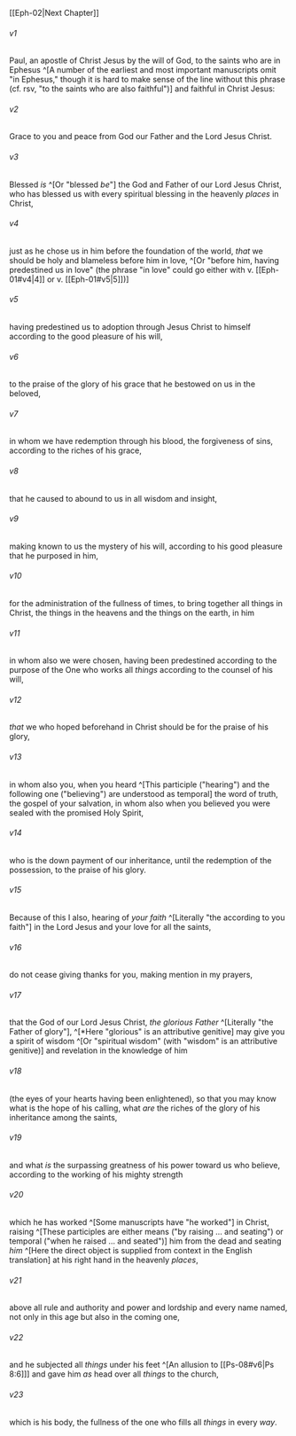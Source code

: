 ﻿---
aliases:
  - Ephesians 1
---

[[Eph-02|Next Chapter]]

###### v1
Paul, an apostle of Christ Jesus by the will of God, to the saints who are in Ephesus ^[A number of the earliest and most important manuscripts omit "in Ephesus," though it is hard to make sense of the line without this phrase (cf. rsv, "to the saints who are also faithful")] and faithful in Christ Jesus:

###### v2
Grace to you and peace from God our Father and the Lord Jesus Christ.

###### v3
Blessed _is_ ^[Or "blessed _be_"] the God and Father of our Lord Jesus Christ, who has blessed us with every spiritual blessing in the heavenly _places_ in Christ,

###### v4
just as he chose us in him before the foundation of the world, _that_ we should be holy and blameless before him in love, ^[Or "before him, having predestined us in love" (the phrase "in love" could go either with v. [[Eph-01#v4|4]] or v. [[Eph-01#v5|5]])]

###### v5
having predestined us to adoption through Jesus Christ to himself according to the good pleasure of his will,

###### v6
to the praise of the glory of his grace that he bestowed on us in the beloved,

###### v7
in whom we have redemption through his blood, the forgiveness of sins, according to the riches of his grace,

###### v8
that he caused to abound to us in all wisdom and insight,

###### v9
making known to us the mystery of his will, according to his good pleasure that he purposed in him,

###### v10
for the administration of the fullness of times, to bring together all things in Christ, the things in the heavens and the things on the earth, in him

###### v11
in whom also we were chosen, having been predestined according to the purpose of the One who works all _things_ according to the counsel of his will,

###### v12
_that_ we who hoped beforehand in Christ should be for the praise of his glory,

###### v13
in whom also you, when you heard ^[This participle ("hearing") and the following one ("believing") are understood as temporal] the word of truth, the gospel of your salvation, in whom also when you believed you were sealed with the promised Holy Spirit,

###### v14
who is the down payment of our inheritance, until the redemption of the possession, to the praise of his glory.

###### v15
Because of this I also, hearing of _your faith_ ^[Literally "the according to you faith"] in the Lord Jesus and your love for all the saints,

###### v16
do not cease giving thanks for you, making mention in my prayers,

###### v17
that the God of our Lord Jesus Christ, _the glorious Father_ ^[Literally "the Father of glory"], ^[*Here "glorious" is an attributive genitive] may give you a spirit of wisdom ^[Or "spiritual wisdom" (with "wisdom" is an attributive genitive)] and revelation in the knowledge of him

###### v18
(the eyes of your hearts having been enlightened), so that you may know what is the hope of his calling, what _are_ the riches of the glory of his inheritance among the saints,

###### v19
and what _is_ the surpassing greatness of his power toward us who believe, according to the working of his mighty strength

###### v20
which he has worked ^[Some manuscripts have "he worked"] in Christ, raising ^[These participles are either means ("by raising … and seating") or temporal ("when he raised … and seated")] him from the dead and seating _him_ ^[Here the direct object is supplied from context in the English translation] at his right hand in the heavenly _places_,

###### v21
above all rule and authority and power and lordship and every name named, not only in this age but also in the coming one,

###### v22
and he subjected all _things_ under his feet ^[An allusion to [[Ps-08#v6|Ps 8:6]]] and gave him _as_ head over all _things_ to the church,

###### v23
which is his body, the fullness of the one who fills all _things_ in every _way_.